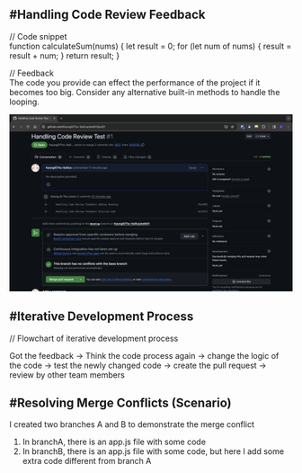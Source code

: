 <h2>#Handling Code Review Feedback</h2>

// Code snippet<br>
function calculateSum(nums) {
let result = 0;
for (let num of nums) {
result = result + num;
}
return result;
}

// Feedback<br>
The code you provide can effect the performance of the project if it becomes too big. Consider any alternative built-in methods to handle the looping.

<img src="problem1.png">

<h2>#Iterative Development Process</h2>

// Flowchart of iterative development process<br>

Got the feedback -> Think the code process again -> change the logic of the code -> test the newly changed code -> create the pull request -> review by other team members

<h2>#Resolving Merge Conflicts (Scenario)</h2>

<p>I created two branches A and B to demonstrate the merge conflict</p>
<ol>
<li>In branchA, there is an app.js file with some code</li>
<li>In branchB, there is an app.js file with some code, but here I add some extra code different from branch A</li>

</ol>
